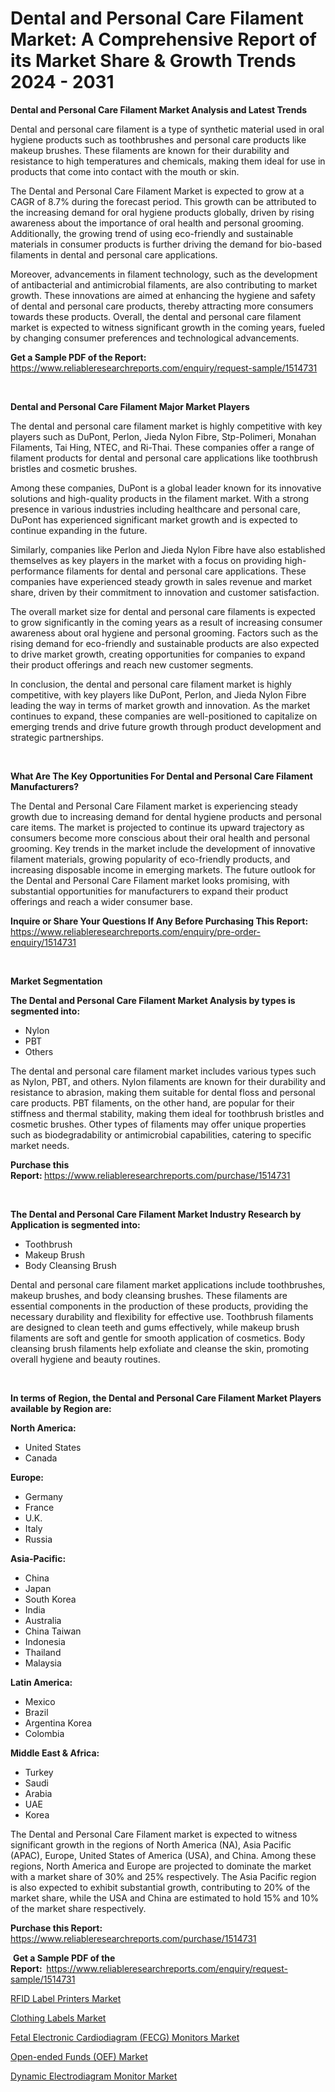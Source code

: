 <p><h1>Dental and Personal Care Filament Market: A Comprehensive Report of its Market Share & Growth Trends 2024 - 2031</h1></p><p><strong>Dental and Personal Care Filament Market Analysis and Latest Trends</strong></p>
<p><p>Dental and personal care filament is a type of synthetic material used in oral hygiene products such as toothbrushes and personal care products like makeup brushes. These filaments are known for their durability and resistance to high temperatures and chemicals, making them ideal for use in products that come into contact with the mouth or skin.</p><p>The Dental and Personal Care Filament Market is expected to grow at a CAGR of 8.7% during the forecast period. This growth can be attributed to the increasing demand for oral hygiene products globally, driven by rising awareness about the importance of oral health and personal grooming. Additionally, the growing trend of using eco-friendly and sustainable materials in consumer products is further driving the demand for bio-based filaments in dental and personal care applications.</p><p>Moreover, advancements in filament technology, such as the development of antibacterial and antimicrobial filaments, are also contributing to market growth. These innovations are aimed at enhancing the hygiene and safety of dental and personal care products, thereby attracting more consumers towards these products. Overall, the dental and personal care filament market is expected to witness significant growth in the coming years, fueled by changing consumer preferences and technological advancements.</p></p>
<p><strong>Get a Sample PDF of the Report:&nbsp;</strong> <a href="https://www.reliableresearchreports.com/enquiry/request-sample/1514731">https://www.reliableresearchreports.com/enquiry/request-sample/1514731</a></p>
<p>&nbsp;</p>
<p><strong>Dental and Personal Care Filament Major Market Players</strong></p>
<p><p>The dental and personal care filament market is highly competitive with key players such as DuPont, Perlon, Jieda Nylon Fibre, Stp-Polimeri, Monahan Filaments, Tai Hing, NTEC, and Ri-Thai. These companies offer a range of filament products for dental and personal care applications like toothbrush bristles and cosmetic brushes.</p><p>Among these companies, DuPont is a global leader known for its innovative solutions and high-quality products in the filament market. With a strong presence in various industries including healthcare and personal care, DuPont has experienced significant market growth and is expected to continue expanding in the future.</p><p>Similarly, companies like Perlon and Jieda Nylon Fibre have also established themselves as key players in the market with a focus on providing high-performance filaments for dental and personal care applications. These companies have experienced steady growth in sales revenue and market share, driven by their commitment to innovation and customer satisfaction.</p><p>The overall market size for dental and personal care filaments is expected to grow significantly in the coming years as a result of increasing consumer awareness about oral hygiene and personal grooming. Factors such as the rising demand for eco-friendly and sustainable products are also expected to drive market growth, creating opportunities for companies to expand their product offerings and reach new customer segments.</p><p>In conclusion, the dental and personal care filament market is highly competitive, with key players like DuPont, Perlon, and Jieda Nylon Fibre leading the way in terms of market growth and innovation. As the market continues to expand, these companies are well-positioned to capitalize on emerging trends and drive future growth through product development and strategic partnerships.</p></p>
<p>&nbsp;</p>
<p><strong>What Are The Key Opportunities For Dental and Personal Care Filament Manufacturers?</strong></p>
<p><p>The Dental and Personal Care Filament market is experiencing steady growth due to increasing demand for dental hygiene products and personal care items. The market is projected to continue its upward trajectory as consumers become more conscious about their oral health and personal grooming. Key trends in the market include the development of innovative filament materials, growing popularity of eco-friendly products, and increasing disposable income in emerging markets. The future outlook for the Dental and Personal Care Filament market looks promising, with substantial opportunities for manufacturers to expand their product offerings and reach a wider consumer base.</p></p>
<p><strong>Inquire or Share Your Questions If Any Before Purchasing This Report:</strong> <a href="https://www.reliableresearchreports.com/enquiry/pre-order-enquiry/1514731">https://www.reliableresearchreports.com/enquiry/pre-order-enquiry/1514731</a></p>
<p>&nbsp;</p>
<p><strong>Market Segmentation</strong></p>
<p><strong>The Dental and Personal Care Filament Market Analysis by types is segmented into:</strong></p>
<p><ul><li>Nylon</li><li>PBT</li><li>Others</li></ul></p>
<p><p>The dental and personal care filament market includes various types such as Nylon, PBT, and others. Nylon filaments are known for their durability and resistance to abrasion, making them suitable for dental floss and personal care products. PBT filaments, on the other hand, are popular for their stiffness and thermal stability, making them ideal for toothbrush bristles and cosmetic brushes. Other types of filaments may offer unique properties such as biodegradability or antimicrobial capabilities, catering to specific market needs.</p></p>
<p><strong>Purchase this Report:&nbsp;</strong><a href="https://www.reliableresearchreports.com/purchase/1514731">https://www.reliableresearchreports.com/purchase/1514731</a></p>
<p>&nbsp;</p>
<p><strong>The Dental and Personal Care Filament Market Industry Research by Application is segmented into:</strong></p>
<p><ul><li>Toothbrush</li><li>Makeup Brush</li><li>Body Cleansing Brush</li></ul></p>
<p><p>Dental and personal care filament market applications include toothbrushes, makeup brushes, and body cleansing brushes. These filaments are essential components in the production of these products, providing the necessary durability and flexibility for effective use. Toothbrush filaments are designed to clean teeth and gums effectively, while makeup brush filaments are soft and gentle for smooth application of cosmetics. Body cleansing brush filaments help exfoliate and cleanse the skin, promoting overall hygiene and beauty routines.</p></p>
<p>&nbsp;</p>
<p><strong>In terms of Region, the Dental and Personal Care Filament Market Players available by Region are:</strong></p>
<p>
    <p> <strong> North America: </strong>
        <ul>
            <li>United States</li>
            <li>Canada</li>
        </ul>
        </p> 
    <p> <strong> Europe: </strong>
        <ul>
            <li>Germany</li>
            <li>France</li>
            <li>U.K.</li>
            <li>Italy</li>
            <li>Russia</li>
        </ul>
        </p> 
    <p> <strong> Asia-Pacific: </strong>
        <ul>
            <li>China</li>
            <li>Japan</li>
            <li>South Korea</li>
            <li>India</li>
            <li>Australia</li>
            <li>China Taiwan</li>
            <li>Indonesia</li>
            <li>Thailand</li>
            <li>Malaysia</li>
        </ul>
        </p> 
    <p> <strong> Latin America: </strong>
        <ul>
            <li>Mexico</li>
            <li>Brazil</li>
            <li>Argentina Korea</li>
            <li>Colombia</li>
        </ul>
        </p> 
    <p> <strong> Middle East & Africa: </strong>
        <ul>
            <li>Turkey</li>
            <li>Saudi</li>
            <li>Arabia</li>
            <li>UAE</li>
            <li>Korea</li>
        </ul>
    </p>
    </p>
<p><p>The Dental and Personal Care Filament market is expected to witness significant growth in the regions of North America (NA), Asia Pacific (APAC), Europe, United States of America (USA), and China. Among these regions, North America and Europe are projected to dominate the market with a market share of 30% and 25% respectively. The Asia Pacific region is also expected to exhibit substantial growth, contributing to 20% of the market share, while the USA and China are estimated to hold 15% and 10% of the market share respectively.</p></p>
<p><strong>Purchase this Report: </strong><a href="https://www.reliableresearchreports.com/purchase/1514731">https://www.reliableresearchreports.com/purchase/1514731</a></p>
<p>&nbsp;<strong>Get a Sample PDF of the Report:&nbsp;&nbsp;</strong><a href="https://www.reliableresearchreports.com/enquiry/request-sample/1514731">https://www.reliableresearchreports.com/enquiry/request-sample/1514731</a></p>
<p><strong></strong></p>
<p><p><a href="https://view.publitas.com/reportprime-1/rfid-label-printers-market-research-report-provides-thorough-industry-overview-which-offers-an-in-depth-analysis-of-product-trends-and-new-market-divisions/">RFID Label Printers Market</a></p><p><a href="https://view.publitas.com/reportprime-1/clothing-labels-market-provides-detailed-segmentation-of-this-market-based-on-type-application-and-region-and-forecast-for-the-period-from-2024-2031/">Clothing Labels Market</a></p><p><a href="https://chivalrous-flock-a86.notion.site/Global-Fetal-Electronic-Cardiodiagram-FECG-Monitors-Market-Size-and-Market-Trends-Insights-and-Pr-c70acd32106c4fe28f6ad0868b0c0273">Fetal Electronic Cardiodiagram (FECG) Monitors Market</a></p><p><a href="https://faithful-glue-af3.notion.site/Open-ended-Funds-OEF-Market-Size-Share-Trends-Analysis-Report-By-Application-Regional-Outlook--19ff38819f3545469ff1df58b958ded3">Open-ended Funds (OEF) Market</a></p><p><a href="https://angry-finch-aaf.notion.site/Dynamic-Electrodiagram-Monitor-Market-Research-Report-The-Key-To-Successful-Business-Strategy-Forec-91874c93a6744873a6002cf8cbfcab0e">Dynamic Electrodiagram Monitor Market</a></p></p>